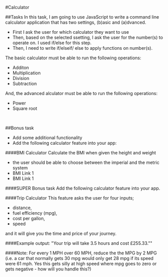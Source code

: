 #Calculator


##Tasks
In this task, I am going to use JavaScript to write a command line calculator application that has two settings, (b)asic and (a)dvanced.

* First I ask the user for which calculator they want to use
* Then, based on the selected ssetting, I ask the user for the number(s) to operate on. I used if/else for this step.
* Then, I need to write if/elseif/ else to apply functions on number(s).

The basic calculator must be able to run the following operations:

- Additon
- Multiplication
- Division
- Subtraction

And, the advanced alculator must be able to run the following operations:

- Power
- Square root

<br>

##Bonus task 

- Add some additional functionality
- Add the following calculator feature into your app:

####BMI Calculator
Calculate the BMI when given the height and weight

- the user should be able to choose between the imperial and the metric system
- BMI Link 1
- BMI Link 1

####SUPER Bonus task
Add the following calculator feature into your app.

####Trip Calculator
This feature asks the user for four inputs; 

- distance,
- fuel efficiency (mpg),
- cost per gallon, 
- speed

and it will give you the time and price of your journey.

####Example output:
"Your trip will take 3.5 hours and cost £255.33.""

####Note:
For every 1 MPH over 60 MPH, reduce the the MPG by 2 MPG (i.e. a car that normally gets 30 mpg would only get 28 mpg if its speed were 61 mph. Yes this gets silly at high speed where mpg goes to zero or gets negative - how will you handle this?)